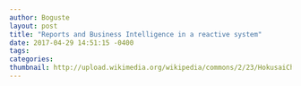 ```yaml
---
author: Boguste
layout: post
title: "Reports and Business Intelligence in a reactive system"
date: 2017-04-29 14:51:15 -0400
tags: 
categories: 
thumbnail: http://upload.wikimedia.org/wikipedia/commons/2/23/HokusaiChushingura.jpg
---
```

